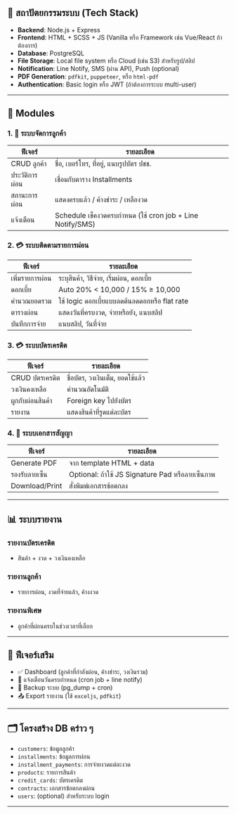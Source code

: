 ## 🧱 สถาปัตยกรรมระบบ (Tech Stack)

- **Backend**: Node.js + Express
- **Frontend**: HTML + SCSS + JS (Vanilla หรือ Framework เช่น Vue/React ถ้าต้องการ)
- **Database**: PostgreSQL
- **File Storage**: Local file system หรือ Cloud (เช่น S3) สำหรับรูป/สลิป
- **Notification**: Line Notify, SMS (ผ่าน API), Push (optional)
- **PDF Generation**: `pdfkit`, `puppeteer`, หรือ `html-pdf`
- **Authentication**: Basic login หรือ JWT (ถ้าต้องการระบบ multi-user)

---

## 🧩 Modules

### 1. 📁 ระบบจัดการลูกค้า

| ฟีเจอร์        | รายละเอียด                                                |
| -------------- | --------------------------------------------------------- |
| CRUD ลูกค้า    | ชื่อ, เบอร์โทร, ที่อยู่, แนบรูปบัตร ปชช.                  |
| ประวัติการผ่อน | เชื่อมกับตาราง Installments                               |
| สถานะการผ่อน   | แสดงครบแล้ว / ค้างชำระ / เหลืองวด                         |
| แจ้งเตือน      | Schedule เช็คงวดครบกำหนด (ใช้ cron job + Line Notify/SMS) |

### 2. 💳 ระบบติดตามรายการผ่อน

| ฟีเจอร์         | รายละเอียด                                    |
| --------------- | --------------------------------------------- |
| เพิ่มรายการผ่อน | ระบุสินค้า, วิธีจ่าย, เริ่มผ่อน, ดอกเบี้ย     |
| ดอกเบี้ย        | Auto 20% < 10,000 / 15% ≥ 10,000              |
| คำนวณยอดรวม     | ใช้ logic ดอกเบี้ยแบบลดต้นลดดอกหรือ flat rate |
| ตารางผ่อน       | แสดงวันที่ครบงวด, จ่ายหรือยัง, แนบสลิป        |
| บันทึกการจ่าย   | แนบสลิป, วันที่จ่าย                           |

### 3. 💳 ระบบบัตรเครดิต

| ฟีเจอร์          | รายละเอียด                       |
| ---------------- | -------------------------------- |
| CRUD บัตรเครดิต  | ชื่อบัตร, วงเงินเต็ม, ยอดใช้แล้ว |
| วงเงินคงเหลือ    | คำนวณอัตโนมัติ                   |
| ผูกกับผ่อนสินค้า | Foreign key ไปยังบัตร            |
| รายงาน           | แสดงสินค้าที่รูดแต่ละบัตร        |

### 4. 📜 ระบบเอกสารสัญญา

| ฟีเจอร์        | รายละเอียด                                       |
| -------------- | ------------------------------------------------ |
| Generate PDF   | จาก template HTML + data                         |
| รองรับลายเซ็น  | Optional: ถ้าใช้ JS Signature Pad หรือลายเซ็นภาพ |
| Download/Print | สั่งพิมพ์เอกสารข้อตกลง                           |

---

## 📊 ระบบรายงาน

### รายงานบัตรเครดิต

- สินค้า + งวด + วงเงินคงเหลือ

### รายงานลูกค้า

- รายการผ่อน, งวดที่จ่ายแล้ว, ค้างงวด

### รายงานพิเศษ

- ลูกค้าที่ผ่อนครบในช่วงเวลาที่เลือก

---

## 📌 ฟีเจอร์เสริม

- ✅ Dashboard (ลูกค้าที่กำลังผ่อน, ค้างชำระ, วงเงินรวม)
- 🔔 แจ้งเตือนวันครบกำหนด (cron job + line notify)
- 💾 Backup ระบบ (pg\_dump + cron)
- 📤 Export รายงาน (ใช้ `exceljs`, `pdfkit`)

---

## 🗂️ โครงสร้าง DB คร่าว ๆ

- `customers`: ข้อมูลลูกค้า
- `installments`: ข้อมูลการผ่อน
- `installment_payments`: การจ่ายงวดแต่ละงวด
- `products`: รายการสินค้า
- `credit_cards`: บัตรเครดิต
- `contracts`: เอกสารข้อตกลงผ่อน
- `users`: (optional) สำหรับระบบ login

---
